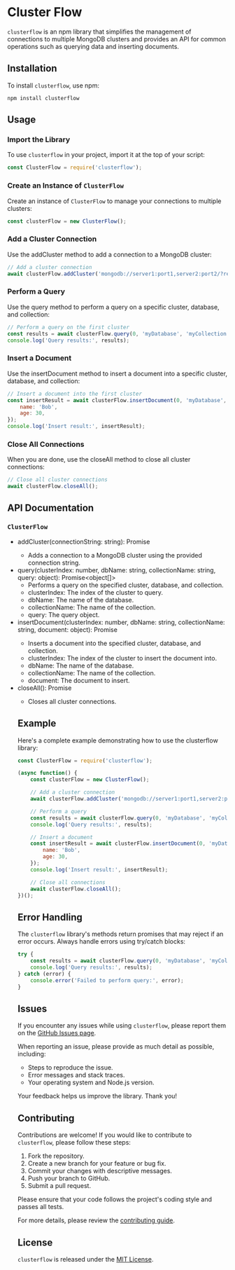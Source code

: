 # Cluster Flow

`clusterflow` is an npm library that simplifies the management of connections to multiple MongoDB clusters and provides an API for common operations such as querying data and inserting documents.

## Installation

To install `clusterflow`, use npm:

```shell
npm install clusterflow
```

## Usage

### Import the Library

To use `clusterflow` in your project, import it at the top of your script:

```javascript
const ClusterFlow = require('clusterflow');
```

### Create an Instance of `ClusterFlow`

Create an instance of `ClusterFlow` to manage your connections to multiple clusters:

```javascript
const clusterFlow = new ClusterFlow();
```

### Add a Cluster Connection

Use the addCluster method to add a connection to a MongoDB cluster:

```javascript
// Add a cluster connection
await clusterFlow.addCluster('mongodb://server1:port1,server2:port2/?replicaSet=rs0');
```

### Perform a Query

Use the query method to perform a query on a specific cluster, database, and collection:

```javascript
// Perform a query on the first cluster
const results = await clusterFlow.query(0, 'myDatabase', 'myCollection', { name: 'Alice' });
console.log('Query results:', results);
```

### Insert a Document

Use the insertDocument method to insert a document into a specific cluster, database, and collection:

```javascript
// Insert a document into the first cluster
const insertResult = await clusterFlow.insertDocument(0, 'myDatabase', 'myCollection', {
    name: 'Bob',
    age: 30,
});
console.log('Insert result:', insertResult);
```

### Close All Connections

When you are done, use the closeAll method to close all cluster connections:

```javascript
// Close all cluster connections
await clusterFlow.closeAll();
```

## API Documentation

### `ClusterFlow`

- addCluster(connectionString: string): Promise<void>
    - Adds a connection to a MongoDB cluster using the provided connection string.
- query(clusterIndex: number, dbName: string, collectionName: string, query: object): Promise<object[]>
    - Performs a query on the specified cluster, database, and collection.
    - clusterIndex: The index of the cluster to query.
    - dbName: The name of the database.
    - collectionName: The name of the collection.
    - query: The query object.
- insertDocument(clusterIndex: number, dbName: string, collectionName: string, document: object): Promise<object>
    - Inserts a document into the specified cluster, database, and collection.
    - clusterIndex: The index of the cluster to insert the document into.
    - dbName: The name of the database.
    - collectionName: The name of the collection.
    - document: The document to insert.
- closeAll(): Promise<void>
    - Closes all cluster connections.

## Example

Here's a complete example demonstrating how to use the clusterflow library:

```javascript
const ClusterFlow = require('clusterflow');

(async function() {
    const clusterFlow = new ClusterFlow();

    // Add a cluster connection
    await clusterFlow.addCluster('mongodb://server1:port1,server2:port2/?replicaSet=rs0');

    // Perform a query
    const results = await clusterFlow.query(0, 'myDatabase', 'myCollection', { name: 'Alice' });
    console.log('Query results:', results);

    // Insert a document
    const insertResult = await clusterFlow.insertDocument(0, 'myDatabase', 'myCollection', {
        name: 'Bob',
        age: 30,
    });
    console.log('Insert result:', insertResult);

    // Close all connections
    await clusterFlow.closeAll();
})();
```

## Error Handling

The `clusterflow` library's methods return promises that may reject if an error occurs. Always handle errors using try/catch blocks:

```javascript
try {
    const results = await clusterFlow.query(0, 'myDatabase', 'myCollection', { name: 'Alice' });
    console.log('Query results:', results);
} catch (error) {
    console.error('Failed to perform query:', error);
}
```

## Issues

If you encounter any issues while using `clusterflow`, please report them on the [GitHub Issues page](https://github.com/PrasanthYT/cluster-flow/issues).

When reporting an issue, please provide as much detail as possible, including:

- Steps to reproduce the issue.
- Error messages and stack traces.
- Your operating system and Node.js version.

Your feedback helps us improve the library. Thank you!

## Contributing

Contributions are welcome! If you would like to contribute to `clusterflow`, please follow these steps:

1. Fork the repository.
2. Create a new branch for your feature or bug fix.
3. Commit your changes with descriptive messages.
4. Push your branch to GitHub.
5. Submit a pull request.

Please ensure that your code follows the project's coding style and passes all tests.

For more details, please review the [contributing guide](CONTRIBUTING.md).

## License

`clusterflow` is released under the [MIT License](LICENSE).